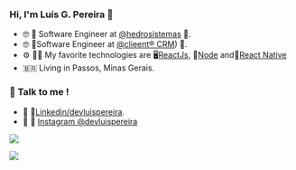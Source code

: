 ### Hi, I'm Luís G. Pereira 👋
- 🤓  🤖 Software Engineer at [@hedrosistemas](https://hedro.com.br)  🤖.
- 🤓  💸Software Engineer at  [@clieent® CRM](https://clieent.com/))  💸.
- ⚙️  👨‍💻 My favorite technologies are  🖥️[ReactJs](https://reactjs.org/), 🤩[Node](https://nodejs.org/en/) and📱[React Native](https://react)
- 🇧🇷 Living in Passos, Minas Gerais.
  
### 🤙 Talk to me ! 

-  👔 👔[Linkedin/devluispereira](https://www.linkedin.com/in/devluispereira/).
-  👀 📸 [Instagram @devluispereira](https://www.instagram.com/devluispereira/)

<p align="left"> <img src="https://github-readme-stats.vercel.app/api?username=devluispereira&show_icons=true&theme=graywhite&include_all_commits=true&count_private=true"/> </p>
<p align="left"> <img src="https://github-readme-stats.vercel.app/api/top-langs/?username=devluispereira&layout=compact&theme=graywhite"/> </p>

<!--
**devluispereira/devluispereira** is a ✨ _special_ ✨ repository because its `README.md` (this file) appears on your GitHub profile.

